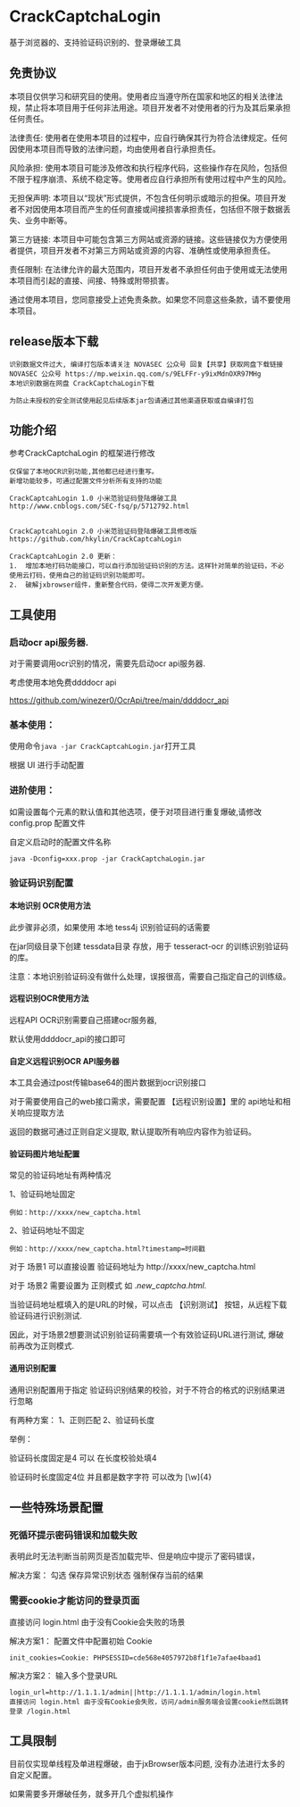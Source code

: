 # CrackCaptchaLogin

基于浏览器的、支持验证码识别的、登录爆破工具


## 免责协议

本项目仅供学习和研究目的使用。使用者应当遵守所在国家和地区的相关法律法规，禁止将本项目用于任何非法用途。项目开发者不对使用者的行为及其后果承担任何责任。

法律责任: 使用者在使用本项目的过程中，应自行确保其行为符合法律规定。任何因使用本项目而导致的法律问题，均由使用者自行承担责任。

风险承担: 使用本项目可能涉及修改和执行程序代码，这些操作存在风险，包括但不限于程序崩溃、系统不稳定等。使用者应自行承担所有使用过程中产生的风险。

无担保声明: 本项目以“现状”形式提供，不包含任何明示或暗示的担保。项目开发者不对因使用本项目而产生的任何直接或间接损害承担责任，包括但不限于数据丢失、业务中断等。

第三方链接: 本项目中可能包含第三方网站或资源的链接。这些链接仅为方便使用者提供，项目开发者不对第三方网站或资源的内容、准确性或使用承担责任。

责任限制: 在法律允许的最大范围内，项目开发者不承担任何由于使用或无法使用本项目而引起的直接、间接、特殊或附带损害。

通过使用本项目，您同意接受上述免责条款。如果您不同意这些条款，请不要使用本项目。



## release版本下载

```
识别数据文件过大, 编译打包版本请关注 NOVASEC 公众号 回复【共享】获取网盘下载链接
NOVASEC 公众号 https://mp.weixin.qq.com/s/9ELFFr-y9ixMdnOXR97MHg
本地识别数据在网盘 CrackCaptchaLogin下载

为防止未授权的安全测试使用起见后续版本jar包请通过其他渠道获取或自编译打包
```


## 功能介绍

参考CrackCaptchaLogin 的框架进行修改
```
仅保留了本地OCR识别功能,其他都已经进行重写。
新增功能较多，可通过配置文件分析所有支持的功能

CrackCaptcahLogin 1.0 小米范验证码登陆爆破工具
http://www.cnblogs.com/SEC-fsq/p/5712792.html


CrackCaptcahLogin 2.0 小米范验证码登陆爆破工具修改版
https://github.com/hkylin/CrackCaptcahLogin

CrackCaptcahLogin 2.0 更新：
1.	增加本地打码功能接口，可以自行添加验证码识别的方法。这样针对简单的验证码，不必使用云打码，使用自己的验证码识别功能即可。
2.	破解jxbrowser组件，重新整合代码，使得二次开发更方便。
```

##  工具使用 

### 启动ocr api服务器.
对于需要调用ocr识别的情况，需要先启动ocr api服务器.

考虑使用本地免费ddddocr api

https://github.com/winezer0/OcrApi/tree/main/ddddocr_api

### 基本使用：
使用命令`java -jar CrackCaptcahLogin.jar`打开工具

根据 UI 进行手动配置

### 进阶使用： 

如需设置每个元素的默认值和其他选项，便于对项目进行重复爆破,请修改 config.prop 配置文件

自定义启动时的配置文件名称 

```
java -Dconfig=xxx.prop -jar CrackCaptchaLogin.jar
```


### 验证码识别配置

#### 本地识别 OCR使用方法

此步骤非必须，如果使用 本地 tess4j 识别验证码的话需要

在jar同级目录下创建 tessdata目录 存放，用于 tesseract-ocr 的训练识别验证码的库。

注意：本地识别验证码没有做什么处理，误报很高，需要自己指定自己的训练级。

#### 远程识别OCR使用方法

远程API OCR识别需要自己搭建ocr服务器, 

默认使用ddddocr_api的接口即可

#### 自定义远程识别OCR API服务器

本工具会通过post传输base64的图片数据到ocr识别接口

对于需要使用自己的web接口需求，需要配置 【远程识别设置】里的 api地址和相关响应提取方法

返回的数据可通过正则自定义提取, 默认提取所有响应内容作为验证码。

#### 验证码图片地址配置

常见的验证码地址有两种情况

1、验证码地址固定
```
例如：http://xxxx/new_captcha.html
```
2、验证码地址不固定
```
例如：http://xxxx/new_captcha.html?timestamp=时间戳
```

对于 场景1 可以直接设置 验证码地址为  http://xxxx/new_captcha.html

对于 场景2 需要设置为 正则模式 如 .*new_captcha.html.*

当验证码地址框填入的是URL的时候，可以点击 【识别测试】 按钮，从远程下载验证码进行识别测试.

因此，对于场景2想要测试识别验证码需要填一个有效验证码URL进行测试, 爆破前再改为正则模式.


#### 通用识别配置

通用识别配置用于指定 验证码识别结果的校验，对于不符合的格式的识别结果进行忽略

有两种方案：
1、正则匹配
2、验证码长度 

举例：

验证码长度固定是4 可以 在长度校验处填4

验证码时长度固定4位 并且都是数字字符 可以改为 [\w]{4}


## 一些特殊场景配置

### 死循环提示密码错误和加载失败

表明此时无法判断当前网页是否加载完毕、但是响应中提示了密码错误，

解决方案： 勾选 保存异常识别状态 强制保存当前的结果

### 需要cookie才能访问的登录页面
直接访问 login.html 由于没有Cookie会失败的场景

解决方案1： 配置文件中配置初始 Cookie
```
init_cookies=Cookie: PHPSESSID=cde568e4057972b8f1f1e7afae4baad1
```
解决方案2： 输入多个登录URL
```
login_url=http://1.1.1.1/admin||http://1.1.1.1/admin/login.html
直接访问 login.html 由于没有Cookie会失败，访问/admin服务端会设置cookie然后跳转登录 /login.html
```


## 工具限制

目前仅实现单线程及单进程爆破，由于jxBrowser版本问题, 没有办法进行太多的自定义配置。

如果需要多开爆破任务，就多开几个虚拟机操作


